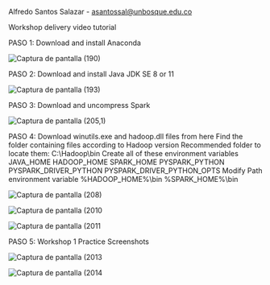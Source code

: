 Alfredo Santos Salazar - asantossal@unbosque.edu.co 

Workshop delivery video tutorial 


PASO 1:
Download and install Anaconda 

![Captura de pantalla (190)](https://user-images.githubusercontent.com/70605764/157360744-f7680d79-4d39-46c1-a6a4-c49f5226a811.png)

PASO 2:
Download and install Java JDK SE 8 or 11

![Captura de pantalla (193)](https://user-images.githubusercontent.com/70605764/157361138-9275e9aa-e85c-49f3-aead-bf67be21985c.png)

PASO 3:
Download and uncompress Spark

![Captura de pantalla (205,1)](https://user-images.githubusercontent.com/70605764/157361226-ccb005c6-79f3-4fc1-9301-7846930db53a.png)

PASO 4:
Download winutils.exe and hadoop.dll files from here
Find the folder containing files according to Hadoop version
Recommended folder to locate them: C:\Hadoop\bin
Create all of these environment variables
JAVA_HOME
HADOOP_HOME
SPARK_HOME
PYSPARK_PYTHON
PYSPARK_DRIVER_PYTHON
PYSPARK_DRIVER_PYTHON_OPTS
Modify Path environment variable
%HADOOP_HOME%\bin
%SPARK_HOME%\bin

![Captura de pantalla (208)](https://user-images.githubusercontent.com/70605764/157361321-97d0d518-3cdd-4115-a68b-a7a56e8978c0.png)

![Captura de pantalla (2010](https://user-images.githubusercontent.com/70605764/157361437-fcd69676-c966-40ce-8efc-157c2d125313.png)

![Captura de pantalla (2011](https://user-images.githubusercontent.com/70605764/157361467-82b546fd-0fcf-4166-997f-5947ee56253e.png)

PASO 5:
Workshop 1 Practice Screenshots

![Captura de pantalla (2013](https://user-images.githubusercontent.com/70605764/157361574-3ee47641-f44c-48a6-91ab-e56206083741.png)

![Captura de pantalla (2014](https://user-images.githubusercontent.com/70605764/157361584-553572d4-bf3e-4ee8-a35e-b599b1e89c2d.png)

